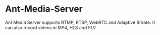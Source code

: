 # Ant-Media-Server
Ant Media Server supports RTMP, RTSP, WebRTC and Adaptive Bitrate. It can also record videos in MP4, HLS and FLV
